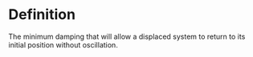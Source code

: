 # Definition

The minimum damping that will allow a displaced system to return to its
initial position without oscillation.
